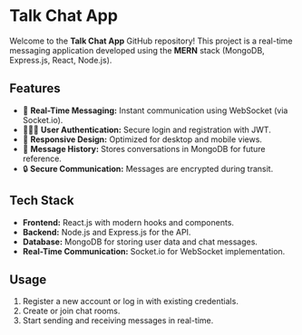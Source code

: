 # Talk Chat App  

Welcome to the **Talk Chat App** GitHub repository! This project is a real-time messaging application developed using the **MERN** stack (MongoDB, Express.js, React, Node.js).  

## Features  
- 💬 **Real-Time Messaging:** Instant communication using WebSocket (via Socket.io).  
- 🧑‍🤝‍🧑 **User Authentication:** Secure login and registration with JWT.  
- 🎨 **Responsive Design:** Optimized for desktop and mobile views.  
- 📄 **Message History:** Stores conversations in MongoDB for future reference.  
- 🔒 **Secure Communication:** Messages are encrypted during transit.  

## Tech Stack  
- **Frontend:** React.js with modern hooks and components.  
- **Backend:** Node.js and Express.js for the API.  
- **Database:** MongoDB for storing user data and chat messages.  
- **Real-Time Communication:** Socket.io for WebSocket implementation.  

## Usage
1. Register a new account or log in with existing credentials.
2. Create or join chat rooms.
3. Start sending and receiving messages in real-time.







